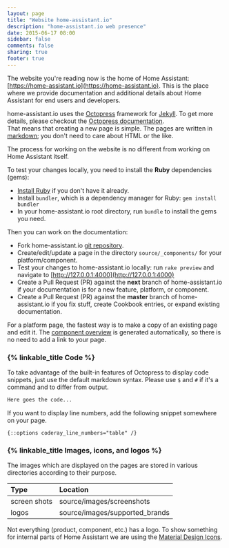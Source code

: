```yaml
---
layout: page
title: "Website home-assistant.io"
description: "home-assistant.io web presence"
date: 2015-06-17 08:00
sidebar: false
comments: false
sharing: true
footer: true
---
```


The website you're reading now is the home of Home Assistant: [https://home-assistant.io](https://home-assistant.io). This is the place where we provide documentation and additional details about Home Assistant for end users and developers. 

home-assistant.io uses the [Octopress](http://octopress.org/) framework for [Jekyll](http://github.com/mojombo/jekyll). To get more details, please checkout the [Octopress documentation](http://octopress.org/docs/).  
That means that creating a new page is simple. The pages are written in [markdown](http://daringfireball.net/projects/markdown/); you don't need to care about HTML or the like.

The process for working on the website is no different from working on Home Assistant itself.

To test your changes locally, you need to install the **Ruby** dependencies (gems):  

- [Install Ruby](https://www.ruby-lang.org/en/documentation/installation/) if you don't have it already.
- Install `bundler`, which is a dependency manager for Ruby: `gem install bundler`
- In your home-assistant.io root directory, run `bundle` to install the gems you need.

Then you can work on the documentation:

- Fork home-assistant.io [git repository](https://github.com/home-assistant/home-assistant.io).
- Create/edit/update a page in the directory `source/_components/` for your platform/component. 
- Test your changes to home-assistant.io locally: run ``rake preview`` and navigate to [http://127.0.0.1:4000](http://127.0.0.1:4000)
- Create a Pull Request (PR) against the **next** branch of home-assistant.io if your documentation is for a new feature, platform, or component.
- Create a Pull Request (PR) against the **master** branch of home-assistant.io if you fix stuff, create Cookbook entries, or expand existing documentation.

For a platform page, the fastest way is to make a copy of an existing page and edit it. The [component overview](/components/) is generated automatically, so there is no need to add a link to your page.

### {% linkable_title Code %}
To take advantage of the built-in features of Octopress to display code snippets, just use the default markdown syntax. Please use `$` and `#` if it's a command and to differ from output.

```bash
Here goes the code...
```

If you want to display line numbers, add the following snippet somewhere on your page. 

```
{::options coderay_line_numbers="table" /}
```

### {% linkable_title Images, icons, and logos %}
The images which are displayed on the pages are stored in various directories according to their purpose. 

| Type         | Location                                      |
| :----------- |:----------------------------------------------|
| screen shots | source/images/screenshots                     |
| logos        | source/images/supported_brands                |

Not everything (product, component, etc.) has a logo. To show something for internal parts of Home Assistant we are using the [Material Design Icons](https://materialdesignicons.com/). 


